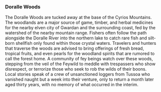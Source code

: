 ### Doralle Woods

The Doralle Woods are tucked away at the base of the Cyrios Mountains. The woodlands are a major source of game, timber, and herbal medicines for the nearby elven city of Gwardan and the surrounding coast, fed by the watershed of the nearby mountain range. Fishers often follow the path alongside the Doralle River into the northern lake to catch rare fish and silt-born shellfish only found within those crystal waters. Travelers and hunters that traverse the woods are advised to bring offerings of fresh bread, tropical fruits, and even pearls for the woodland spirits that are rumored to call the forest home. A community of fey beings watch over these woods, stepping from the veil of the Feywild to meddle with trespassers who show disrespect, or terrorize those who seek to rob the wilds of their boons. Local stories speak of a crew of unsanctioned loggers from Tussoa who vanished naught but a week into their venture, only to return a month later aged thirty years, with no memory of what occurred in the interim.